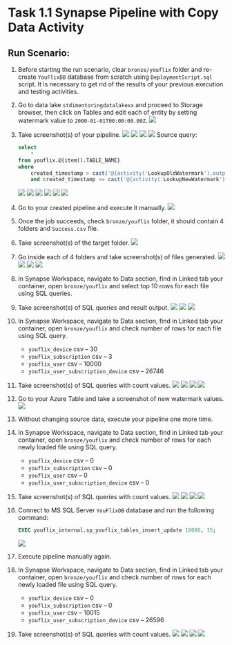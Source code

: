 # Task 1.1 Synapse Pipeline with Copy Data Activity

## Run Scenario:

1. Before starting the run scenario, clear `bronze/youflix` folder and re-create `YouFlixDB` database from
   scratch using `DeploymentScript.sql` script. It is necessary to get rid of the results of your previous execution
   and testing activities.
2. Go to data lake `stdimentoringdatalakexx` and proceed to Storage browser, then click on Tables and edit
   each of entity by setting watermark value to `2000-01-01T00:00:00.00Z`.
   ![](./screenshots/watermark_table_entities.png)

3. Take screenshot(s) of your pipeline.
   ![](./screenshots/for-each-pipeline.png)
   ![](./screenshots/lookup-old-watermark-foreach.png)
   ![](./screenshots/lookup-new-watermark-foreach.png)
   ![](./screenshots/copy-data-foreach-source.png)
   Source query:
   ```sql
   select 
       * 
   from youflix.@{item().TABLE_NAME}
   where 
       created_timestamp > cast('@{activity('LookupOldWatermark').output.firstRow.Watermark}' as datetime2) 
       and created_timestamp <= cast('@{activity('LookupNewWatermark').output.firstRow.NewWatermarkvalue}' as datetime2)
   ```
   ![](./screenshots/copy-data-foreach-sink.png)
   ![](./screenshots/update-watermark-source.png)
   ![](./screenshots/update-watermark-sink-foreach.png)
   ![](./screenshots/update-watermark-mapping-foreach.png)
   ![](./screenshots/generate-success-foreach-sink.png)
   ![](./screenshots/generate-success-foreach-source.png)

4. Go to your created pipeline and execute it manually.
   ![](./screenshots/foreach-success.png)
5. Once the job succeeds, check `bronze/youflix` folder, it should contain 4 folders and `Success.csv` file.
6. Take screenshot(s) of the target folder.
   ![](./screenshots/success-foreach-files.png)

7. Go inside each of 4 folders and take screenshot(s) of files generated.
   ![](./screenshots/device-result.png)
   ![](./screenshots/subscription-result.png)
   ![](./screenshots/user-subscription-device-result.png)
   ![](./screenshots/user-result.png) 

8. In Synapse Workspace, navigate to Data section, find in Linked tab your container, open `bronze/youflix`
   and select top 10 rows for each file using SQL queries.

9. Take screenshot(s) of SQL queries and result output.
   ![](./screenshots/device-query.png)
   ![](./screenshots/subscription-query.png)
   ![](./screenshots/user-subscription-device-query.png)

10. In Synapse Workspace, navigate to Data section, find in Linked tab your container, open `bronze/youflix`
    and check number of rows for each file using SQL query.
    - `youflix_device` csv – 30
    - `youflix_subscription` csv – 3
    - `youflix_user` csv – 10000
    - `youflix_user_subscription_device` csv – 26746
    
11. Take screenshot(s) of SQL queries with count values.
    ![](./screenshots/subscription-query.png)
    ![](./screenshots/user-subscription-device-count.png)
    ![](./screenshots/device-count.png)
    ![](./screenshots/user-count.png) 

12. Go to your Azure Table and take a screenshot of new watermark values.
    ![](./screenshots/updated-watermark-table.png)

13. Without changing source data, execute your pipeline one more time.
14. In Synapse Workspace, navigate to Data section, find in Linked tab your container, open `bronze/youflix`
    and check number of rows for each newly loaded file using SQL query.
    - `youflix_device` csv – 0
    - `youflix_subscription` csv – 0
    - `youflix_user` csv – 0
    - `youflix_user_subscription_device` csv – 0

15. Take screenshot(s) of SQL queries with count values.
    ![](./screenshots/user-subscription-device-empty.png)
    ![](./screenshots/device-empty.png)
    ![](./screenshots/subscription-empty.png)
    ![](./screenshots/user-empty.png) 

16. Connect to MS SQL Server `YouFlixDB` database and run the following command:
    ```sql
    EXEC youflix_internal.sp_youflix_tables_insert_update 10000, 15;
    ```
    ![](./screenshots/updating-onperm.png)

17. Execute pipeline manually again.
18. In Synapse Workspace, navigate to Data section, find in Linked tab your container, open `bronze/youflix`
    and check number of rows for each newly loaded file using SQL query.
    - `youflix_device` csv – 0
    - `youflix_subscription` csv – 0
    - `youflix_user` csv – 10015
    - `youflix_user_subscription_device` csv – 26596
    
19. Take screenshot(s) of SQL queries with count values.
    ![](./screenshots/user-subscription-device-count-after-rerun.png)
    ![](./screenshots/user-count-after-rerun.png) 
    ![](./screenshots/device-empty.png)
    ![](./screenshots/subscription-empty.png)
